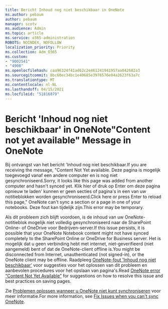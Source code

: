 ```yaml
---
title: Bericht Inhoud nog niet beschikbaar in OneNote
ms.author: pebaum
author: pebaum
manager: scotv
ms.audience: Admin
ms.topic: article
ms.service: o365-administration
ROBOTS: NOINDEX, NOFOLLOW
localization_priority: Priority
ms.collection: Adm_O365
ms.custom:
- "9002541"
- "4908"
ms.openlocfilehash: caa96324f41ad62c2e461241941957aa042602a3
ms.sourcegitcommit: 8bc60ec34bc1e40685e3976576e04a2623f63a7c
ms.translationtype: MT
ms.contentlocale: nl-NL
ms.lasthandoff: 04/15/2021
ms.locfileid: "51816879"
---
```

# <a name="content-not-yet-available-message-in-onenote"></a><span data-ttu-id="07057-102">Bericht 'Inhoud nog niet beschikbaar' in OneNote</span><span class="sxs-lookup"><span data-stu-id="07057-102">"Content not yet available" Message in OneNote</span></span>

<span data-ttu-id="07057-103">Bij ontvangst van het bericht 'Inhoud nog niet beschikbaar.</span><span class="sxs-lookup"><span data-stu-id="07057-103">If you are receiving the message, "Content Not Yet available.</span></span> <span data-ttu-id="07057-104">Deze pagina is mogelijk toegevoegd vanaf een andere computer en is nog niet gesynchroniseerd.</span><span class="sxs-lookup"><span data-stu-id="07057-104">Sorry, it looks like this page was added from another computer and hasn't synced yet.</span></span> <span data-ttu-id="07057-105">Klik hier of druk op Enter om deze pagina opnieuw te laden' kunnen er geen secties of pagina's in een van uw notitieblokken worden gesynchroniseerd.</span><span class="sxs-lookup"><span data-stu-id="07057-105">Click here or press Enter to reload this page," OneNote can't sync a section or a page in one of your notebooks.</span></span> <span data-ttu-id="07057-106">Deze fout kan tijdelijk zijn.</span><span class="sxs-lookup"><span data-stu-id="07057-106">This error may be temporary.</span></span>

<span data-ttu-id="07057-107">Als dit probleem zich blijft voordoen, is de inhoud van uw OneNote-notitieblok mogelijk niet volledig gesynchroniseerd naar de SharePoint Online- of OneDrive voor Bedrijven-server.</span><span class="sxs-lookup"><span data-stu-id="07057-107">If this issue persists, it is possible that your OneNote Notebook content might not have synced completely to the SharePoint Online or OneDrive for Business server.</span></span> <span data-ttu-id="07057-108">Het is mogelijk dat u geen verbinding hebt met internet, niet-geverifieerd (niet aangemeld) bent of dat de OneNote-client offline is.</span><span class="sxs-lookup"><span data-stu-id="07057-108">You might be disconnected from Internet, unauthenticated (not signed-in), or the OneNote client may be offline.</span></span> <span data-ttu-id="07057-109">Raadpleeg [OneNote-fout 'Inhoud nog niet beschikbaar'](https://docs.microsoft.com/office/troubleshoot/onenote/onenote-error-content-not-yet-available) voor suggesties voor het oplossen van dit probleem en aanbevolen procedures voor het opslaan van pagina's.</span><span class="sxs-lookup"><span data-stu-id="07057-109">Read [OneNote error “Content Not Yet Available”](https://docs.microsoft.com/office/troubleshoot/onenote/onenote-error-content-not-yet-available) for suggestions on how to resolve this issue and best practices on saving pages.</span></span>

<span data-ttu-id="07057-110">Zie [Problemen oplossen wanneer u OneNote niet kunt synchroniseren](https://support.office.com/article/Fix-issues-when-you-can-t-sync-OneNote-299495ef-66d1-448f-90c1-b785a6968d45) voor meer informatie.</span><span class="sxs-lookup"><span data-stu-id="07057-110">For more information, see [Fix Issues when you can't sync OneNote](https://support.office.com/article/Fix-issues-when-you-can-t-sync-OneNote-299495ef-66d1-448f-90c1-b785a6968d45).</span></span>
